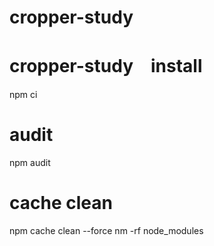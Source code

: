 # cropper-study

# cropper-study　install
npm ci

# audit
npm audit 

# cache clean 
npm cache clean --force 
nm -rf node_modules

